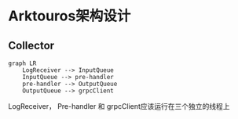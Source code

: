 # Arktouros架构设计

## Collector

```mermaid
graph LR
	LogReceiver --> InputQueue
	InputQueue --> pre-handler
	pre-handler --> OutputQueue
	OutputQueue --> grpcClient
```

LogReceiver， Pre-handler 和 grpcClient应该运行在三个独立的线程上